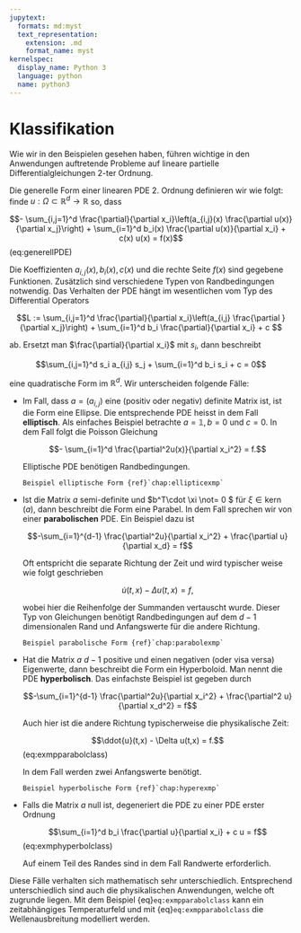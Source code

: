 ```yaml
---
jupytext:
  formats: md:myst
  text_representation:
    extension: .md
    format_name: myst
kernelspec:
  display_name: Python 3
  language: python
  name: python3
---
```


# Klassifikation 

Wie wir in den Beispielen gesehen haben, führen wichtige in den Anwendungen auftretende Probleme auf lineare partielle Differentialgleichungen 2-ter Ordnung. 

Die generelle Form einer linearen PDE 2. Ordnung definieren wir wie folgt: finde $u: \Omega \subset \mathbb{R}^d \to \mathbb{R}$ so, dass

$$- \sum_{i,j=1}^d \frac{\partial}{\partial x_i}\left(a_{i,j}(x) \frac{\partial u(x)}{\partial x_j}\right) + \sum_{i=1}^d b_i(x) \frac{\partial u(x)}{\partial x_i} + c(x) u(x) = f(x)$$ (eq:generellPDE)

Die Koeffizienten $a_{i,j}(x), b_i(x), c(x)$ und die rechte Seite $f(x)$ sind gegebene Funktionen. Zusätzlich sind verschiedene Typen von Randbedingungen notwendig. Das Verhalten der PDE hängt im wesentlichen vom Typ des Differential Operators

$$L := \sum_{i,j=1}^d \frac{\partial}{\partial x_i}\left(a_{i,j} \frac{\partial }{\partial x_j}\right) + \sum_{i=1}^d b_i \frac{\partial}{\partial x_i} + c $$

ab. Ersetzt man $\frac{\partial}{\partial x_i}$ mit $s_i$, dann beschreibt

$$\sum_{i,j=1}^d s_i a_{i,j} s_j     + \sum_{i=1}^d b_i s_i + c = 0$$

eine quadratische Form im $\mathbb{R}^d$. Wir unterscheiden folgende Fälle:

* Im Fall, dass $a = (a_{i,j})$ eine (positiv oder negativ) definite Matrix ist, ist die Form eine Ellipse. Die entsprechende PDE heisst in dem Fall **elliptisch**. Als einfaches Beispiel betrachte $a = \mathbb{1}, b=0$ und $c=0$. In dem Fall folgt die Poisson Gleichung

  $$- \sum_{i=1}^d \frac{\partial^2u(x)}{\partial x_i^2} = f.$$

  Elliptische PDE benötigen Randbedingungen.

  ```{seealso}
  Beispiel elliptische Form {ref}`chap:ellipticexmp`
  ```

* Ist die Matrix $a$ semi-definite und $b^T\cdot \xi \not= 0 $ für $\xi\in \mathop{kern}(a)$, dann beschreibt die Form eine Parabel. In dem Fall sprechen wir von einer **parabolischen** PDE. Ein Beispiel dazu ist

  $$-\sum_{i=1}^{d-1} \frac{\partial^2u}{\partial x_i^2} + \frac{\partial u}{\partial x_d} = f$$

  Oft entspricht die separate Richtung der Zeit und wird typischer weise wie folgt geschrieben
  
  $$\dot{u}(t,x) - \Delta u(t,x) = f,$$

  wobei hier die Reihenfolge der Summanden vertauscht wurde.
  Dieser Typ von Gleichungen benötigt Randbedingungen auf dem $d-1$ dimensionalen Rand und Anfangswerte für die andere Richtung.

  ```{seealso}
  Beispiel parabolische Form {ref}`chap:parabolexmp`
  ```

* Hat die Matrix $a$ $d-1$ positive und einen negativen (oder visa versa) Eigenwerte, dann beschreibt die Form ein Hyperboloid. Man nennt die PDE **hyperbolisch**. Das einfachste Beispiel ist gegeben durch

  $$-\sum_{i=1}^{d-1} \frac{\partial^2u}{\partial x_i^2} + \frac{\partial^2 u}{\partial x_d^2} = f$$

  Auch hier ist die andere Richtung typischerweise die physikalische Zeit:

  $$\ddot{u}(t,x) - \Delta u(t,x) = f.$$ (eq:exmpparabolclass)

  In dem Fall werden zwei Anfangswerte benötigt.

  ```{seealso}
  Beispiel hyperbolische Form {ref}`chap:hyperexmp`
  ```

* Falls die Matrix $a$ null ist, degeneriert die PDE zu einer PDE erster Ordnung

  $$\sum_{i=1}^d b_i \frac{\partial u}{\partial x_i} + c u = f$$ (eq:exmphyperbolclass)
  
  Auf einem Teil des Randes sind in dem Fall Randwerte erforderlich.

Diese Fälle verhalten sich mathematisch sehr unterschiedlich. Entsprechend unterschiedlich sind auch die physikalischen Anwendungen, welche oft zugrunde liegen. Mit dem Beispiel {eq}`eq:exmpparabolclass` kann ein zeitabhängiges Temperaturfeld und mit {eq}`eq:exmpparabolclass` die Wellenausbreitung modelliert werden.
